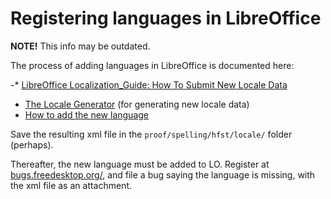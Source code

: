 # Registering languages in LibreOffice

**NOTE!** This info may be outdated.

The process of adding languages in LibreOffice is documented here:

-\* [LibreOffice Localization_Guide: How To Submit New Locale Data](https://wiki.documentfoundation.org/LibreOffice_Localization_Guide/How_To_Submit_New_Locale_Data)

- [The Locale Generator](http://www.it46.se/localegen/select_lang.php) (for generating new locale data)
- [How to add the new language](https://wiki.documentfoundation.org/LibreOffice_Localization_Guide)

Save the resulting xml file in the `proof/spelling/hfst/locale/` folder (perhaps).

Thereafter, the new language must be added to LO. Register at
[bugs.freedesktop.org/](https://bugs.freedesktop.org/), and file a bug saying the language is missing,
with the xml file as an attachment.
